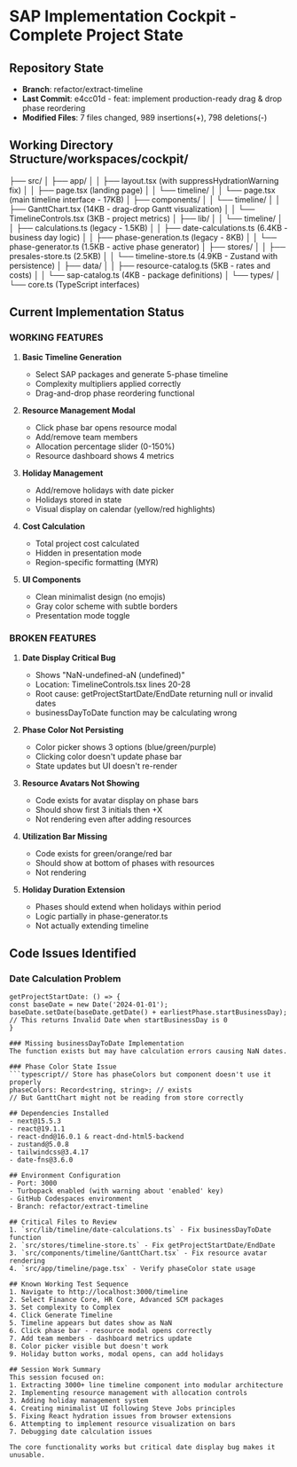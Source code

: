 # SAP Implementation Cockpit - Complete Project State

## Repository State

- **Branch**: refactor/extract-timeline
- **Last Commit**: e4cc01d - feat: implement production-ready drag & drop phase reordering
- **Modified Files**: 7 files changed, 989 insertions(+), 798 deletions(-)

## Working Directory Structure/workspaces/cockpit/

├── src/
│ ├── app/
│ │ ├── layout.tsx (with suppressHydrationWarning fix)
│ │ ├── page.tsx (landing page)
│ │ └── timeline/
│ │ └── page.tsx (main timeline interface - 17KB)
│ ├── components/
│ │ └── timeline/
│ │ ├── GanttChart.tsx (14KB - drag-drop Gantt visualization)
│ │ └── TimelineControls.tsx (3KB - project metrics)
│ ├── lib/
│ │ └── timeline/
│ │ ├── calculations.ts (legacy - 1.5KB)
│ │ ├── date-calculations.ts (6.4KB - business day logic)
│ │ ├── phase-generation.ts (legacy - 8KB)
│ │ └── phase-generator.ts (1.5KB - active phase generator)
│ ├── stores/
│ │ ├── presales-store.ts (2.5KB)
│ │ └── timeline-store.ts (4.9KB - Zustand with persistence)
│ ├── data/
│ │ ├── resource-catalog.ts (5KB - rates and costs)
│ │ └── sap-catalog.ts (4KB - package definitions)
│ └── types/
│ └── core.ts (TypeScript interfaces)

## Current Implementation Status

### WORKING FEATURES

1. **Basic Timeline Generation**
   - Select SAP packages and generate 5-phase timeline
   - Complexity multipliers applied correctly
   - Drag-and-drop phase reordering functional

2. **Resource Management Modal**
   - Click phase bar opens resource modal
   - Add/remove team members
   - Allocation percentage slider (0-150%)
   - Resource dashboard shows 4 metrics

3. **Holiday Management**
   - Add/remove holidays with date picker
   - Holidays stored in state
   - Visual display on calendar (yellow/red highlights)

4. **Cost Calculation**
   - Total project cost calculated
   - Hidden in presentation mode
   - Region-specific formatting (MYR)

5. **UI Components**
   - Clean minimalist design (no emojis)
   - Gray color scheme with subtle borders
   - Presentation mode toggle

### BROKEN FEATURES

1. **Date Display Critical Bug**
   - Shows "NaN-undefined-aN (undefined)"
   - Location: TimelineControls.tsx lines 20-28
   - Root cause: getProjectStartDate/EndDate returning null or invalid dates
   - businessDayToDate function may be calculating wrong

2. **Phase Color Not Persisting**
   - Color picker shows 3 options (blue/green/purple)
   - Clicking color doesn't update phase bar
   - State updates but UI doesn't re-render

3. **Resource Avatars Not Showing**
   - Code exists for avatar display on phase bars
   - Should show first 3 initials then +X
   - Not rendering even after adding resources

4. **Utilization Bar Missing**
   - Code exists for green/orange/red bar
   - Should show at bottom of phases with resources
   - Not rendering

5. **Holiday Duration Extension**
   - Phases should extend when holidays within period
   - Logic partially in phase-generator.ts
   - Not actually extending timeline

## Code Issues Identified

### Date Calculation Problem

````typescript// In timeline-store.ts
getProjectStartDate: () => {
const baseDate = new Date('2024-01-01');
baseDate.setDate(baseDate.getDate() + earliestPhase.startBusinessDay);
// This returns Invalid Date when startBusinessDay is 0
}

### Missing businessDayToDate Implementation
The function exists but may have calculation errors causing NaN dates.

### Phase Color State Issue
```typescript// Store has phaseColors but component doesn't use it properly
phaseColors: Record<string, string>; // exists
// But GanttChart might not be reading from store correctly

## Dependencies Installed
- next@15.5.3
- react@19.1.1
- react-dnd@16.0.1 & react-dnd-html5-backend
- zustand@5.0.8
- tailwindcss@3.4.17
- date-fns@3.6.0

## Environment Configuration
- Port: 3000
- Turbopack enabled (with warning about 'enabled' key)
- GitHub Codespaces environment
- Branch: refactor/extract-timeline

## Critical Files to Review
1. `src/lib/timeline/date-calculations.ts` - Fix businessDayToDate function
2. `src/stores/timeline-store.ts` - Fix getProjectStartDate/EndDate
3. `src/components/timeline/GanttChart.tsx` - Fix resource avatar rendering
4. `src/app/timeline/page.tsx` - Verify phaseColor state usage

## Known Working Test Sequence
1. Navigate to http://localhost:3000/timeline
2. Select Finance Core, HR Core, Advanced SCM packages
3. Set complexity to Complex
4. Click Generate Timeline
5. Timeline appears but dates show as NaN
6. Click phase bar - resource modal opens correctly
7. Add team members - dashboard metrics update
8. Color picker visible but doesn't work
9. Holiday button works, modal opens, can add holidays

## Session Work Summary
This session focused on:
1. Extracting 3000+ line timeline component into modular architecture
2. Implementing resource management with allocation controls
3. Adding holiday management system
4. Creating minimalist UI following Steve Jobs principles
5. Fixing React hydration issues from browser extensions
6. Attempting to implement resource visualization on bars
7. Debugging date calculation issues

The core functionality works but critical date display bug makes it unusable.
````
